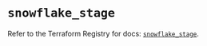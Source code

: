 # `snowflake_stage`

Refer to the Terraform Registry for docs: [`snowflake_stage`](https://registry.terraform.io/providers/snowflakedb/snowflake/2.1.1/docs/resources/stage).
